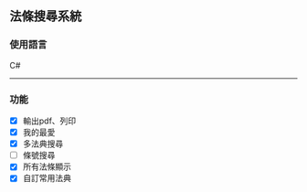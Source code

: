 ## 法條搜尋系統
### 使用語言

C#

----------

### 功能
- [x] 輸出pdf、列印
- [x] 我的最愛
- [x] 多法典搜尋
- [ ] 條號搜尋
- [x] 所有法條顯示
- [x] 自訂常用法典
